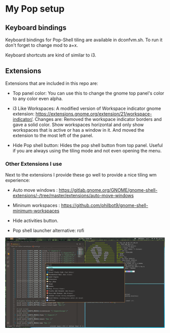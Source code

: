 # My Pop setup

## Keyboard bindings

Keyboard bindings for Pop-Shell tiling are available in dconfvm.sh. To run it don't forget to change mod to a+x.

Keyboard shortcuts are kind of similar to i3.

## Extensions

Extensions that are included in this repo are:

- Top panel color: You can use this to change the gnome top panel's color to any color even alpha.

- i3 Like Workspaces: A modified version of Workspace indicator gnome extension: https://extensions.gnome.org/extension/21/workspace-indicator/.
Changes are: Removed the workspace indicator borders and gave a solid color. Show workspaces horizontal and only show workspaces that is active or has a window in it. And moved the extension to the most left of the panel.

- Hide Pop shell button: Hides the pop shell button from top panel. Useful if you are always using the tiling mode and not even opening the menu.

### Other Extensions I use

Next to the extensions I provide these go well to provide a nice tiling wm experience:

- Auto move windows : https://gitlab.gnome.org/GNOME/gnome-shell-extensions/-/tree/master/extensions/auto-move-windows
- Mininum workspaces : https://github.com/philbot9/gnome-shell-minimum-workspaces

- Hide activities button.

- Pop shell launcher alternative: rofi

![](./images/preview.png)
